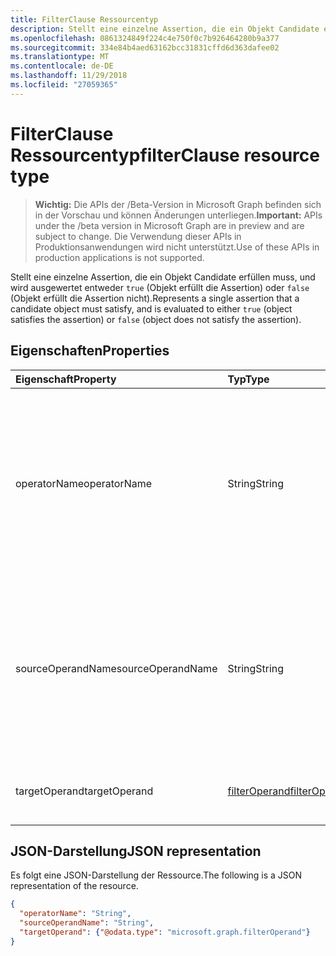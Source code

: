 ```yaml
---
title: FilterClause Ressourcentyp
description: Stellt eine einzelne Assertion, die ein Objekt Candidate erfüllen muss, und wird ausgewertet entweder `true` (Objekt erfüllt die Assertion) oder `false` (Objekt erfüllt die Assertion nicht).
ms.openlocfilehash: 0861324849f224c4e750f0c7b926464280b9a377
ms.sourcegitcommit: 334e84b4aed63162bcc31831cffd6d363dafee02
ms.translationtype: MT
ms.contentlocale: de-DE
ms.lasthandoff: 11/29/2018
ms.locfileid: "27059365"
---
```

# <a name="filterclause-resource-type"></a><span data-ttu-id="5af04-103">FilterClause Ressourcentyp</span><span class="sxs-lookup"><span data-stu-id="5af04-103">filterClause resource type</span></span>

> <span data-ttu-id="5af04-104">**Wichtig:** Die APIs der /Beta-Version in Microsoft Graph befinden sich in der Vorschau und können Änderungen unterliegen.</span><span class="sxs-lookup"><span data-stu-id="5af04-104">**Important:** APIs under the /beta version in Microsoft Graph are in preview and are subject to change.</span></span> <span data-ttu-id="5af04-105">Die Verwendung dieser APIs in Produktionsanwendungen wird nicht unterstützt.</span><span class="sxs-lookup"><span data-stu-id="5af04-105">Use of these APIs in production applications is not supported.</span></span>

<span data-ttu-id="5af04-106">Stellt eine einzelne Assertion, die ein Objekt Candidate erfüllen muss, und wird ausgewertet entweder `true` (Objekt erfüllt die Assertion) oder `false` (Objekt erfüllt die Assertion nicht).</span><span class="sxs-lookup"><span data-stu-id="5af04-106">Represents a single assertion that a candidate object must satisfy, and is evaluated to either `true` (object satisfies the assertion) or `false` (object does not satisfy the assertion).</span></span>

## <a name="properties"></a><span data-ttu-id="5af04-107">Eigenschaften</span><span class="sxs-lookup"><span data-stu-id="5af04-107">Properties</span></span>
| <span data-ttu-id="5af04-108">Eigenschaft</span><span class="sxs-lookup"><span data-stu-id="5af04-108">Property</span></span>     | <span data-ttu-id="5af04-109">Typ</span><span class="sxs-lookup"><span data-stu-id="5af04-109">Type</span></span>   |<span data-ttu-id="5af04-110">Beschreibung</span><span class="sxs-lookup"><span data-stu-id="5af04-110">Description</span></span>|
|:---------------|:--------|:----------|
|<span data-ttu-id="5af04-111">operatorName</span><span class="sxs-lookup"><span data-stu-id="5af04-111">operatorName</span></span>|<span data-ttu-id="5af04-112">String</span><span class="sxs-lookup"><span data-stu-id="5af04-112">String</span></span>|<span data-ttu-id="5af04-113">Name des Operators auf den Quell- und Ziel-Operanden angewendet werden soll.</span><span class="sxs-lookup"><span data-stu-id="5af04-113">Name of the operator to be applied to the source and target operands.</span></span> <span data-ttu-id="5af04-114">Einer der unterstützten Operatoren muss sein.</span><span class="sxs-lookup"><span data-stu-id="5af04-114">Must be one of the supported operators.</span></span> <span data-ttu-id="5af04-115">Unterstützte Operatoren können ermittelt werden.</span><span class="sxs-lookup"><span data-stu-id="5af04-115">Supported operators can be discovered.</span></span>|
|<span data-ttu-id="5af04-116">sourceOperandName</span><span class="sxs-lookup"><span data-stu-id="5af04-116">sourceOperandName</span></span>|<span data-ttu-id="5af04-117">String</span><span class="sxs-lookup"><span data-stu-id="5af04-117">String</span></span>|<span data-ttu-id="5af04-118">Name der Datenquelle Operand (Operand getesteten).</span><span class="sxs-lookup"><span data-stu-id="5af04-118">Name of source operand (the operand being tested).</span></span> <span data-ttu-id="5af04-119">Der Name der Operand muss einem den Attributnamen im Quellobjekt übereinstimmen.</span><span class="sxs-lookup"><span data-stu-id="5af04-119">The source operand name must match one of the attribute names on the source object.</span></span>|
|<span data-ttu-id="5af04-120">targetOperand</span><span class="sxs-lookup"><span data-stu-id="5af04-120">targetOperand</span></span>|[<span data-ttu-id="5af04-121">filterOperand</span><span class="sxs-lookup"><span data-stu-id="5af04-121">filterOperand</span></span>](synchronization-filteroperand.md)|<span data-ttu-id="5af04-122">Werte, denen mit der Quelloperanden getestet wird.</span><span class="sxs-lookup"><span data-stu-id="5af04-122">Values that the source operand will be tested against.</span></span>|

## <a name="json-representation"></a><span data-ttu-id="5af04-123">JSON-Darstellung</span><span class="sxs-lookup"><span data-stu-id="5af04-123">JSON representation</span></span>

<span data-ttu-id="5af04-124">Es folgt eine JSON-Darstellung der Ressource.</span><span class="sxs-lookup"><span data-stu-id="5af04-124">The following is a JSON representation of the resource.</span></span>

<!-- {
  "blockType": "resource",
  "optionalProperties": [

  ],
  "@odata.type": "microsoft.graph.filterClause"
}-->

```json
{
  "operatorName": "String",
  "sourceOperandName": "String",
  "targetOperand": {"@odata.type": "microsoft.graph.filterOperand"}
}

```

<!-- uuid: 8fcb5dbc-d5aa-4681-8e31-b001d5168d79
2015-10-25 14:57:30 UTC -->
<!-- {
  "type": "#page.annotation",
  "description": "filterClause resource",
  "keywords": "",
  "section": "documentation",
  "tocPath": ""
}-->